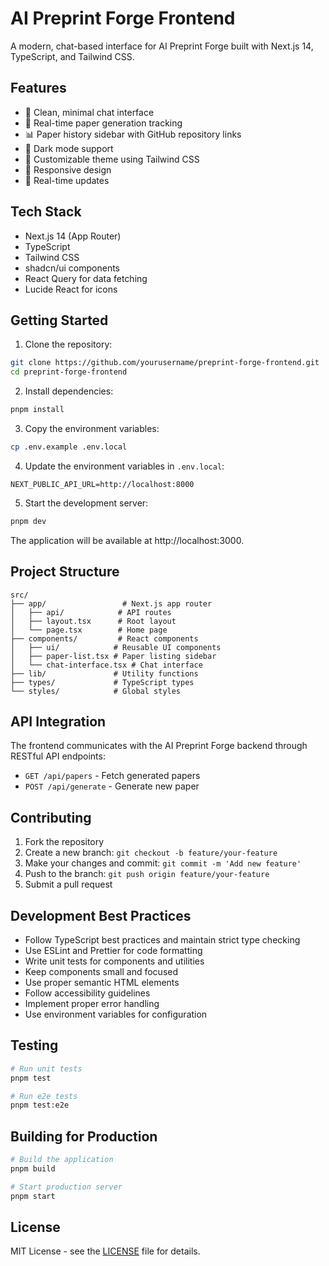 # AI Preprint Forge Frontend

A modern, chat-based interface for AI Preprint Forge built with Next.js 14, TypeScript, and Tailwind CSS.

## Features

- 🎯 Clean, minimal chat interface
- 📑 Real-time paper generation tracking
- 📊 Paper history sidebar with GitHub repository links
- 🌙 Dark mode support
- 🎨 Customizable theme using Tailwind CSS
- 📱 Responsive design
- 🔄 Real-time updates

## Tech Stack

- Next.js 14 (App Router)
- TypeScript
- Tailwind CSS
- shadcn/ui components
- React Query for data fetching
- Lucide React for icons

## Getting Started

1. Clone the repository:
```bash
git clone https://github.com/yourusername/preprint-forge-frontend.git
cd preprint-forge-frontend
```

2. Install dependencies:
```bash
pnpm install
```

3. Copy the environment variables:
```bash
cp .env.example .env.local
```

4. Update the environment variables in `.env.local`:
```
NEXT_PUBLIC_API_URL=http://localhost:8000
```

5. Start the development server:
```bash
pnpm dev
```

The application will be available at http://localhost:3000.

## Project Structure

```
src/
├── app/                 # Next.js app router
│   ├── api/            # API routes
│   ├── layout.tsx      # Root layout
│   └── page.tsx        # Home page
├── components/         # React components
│   ├── ui/            # Reusable UI components
│   ├── paper-list.tsx # Paper listing sidebar
│   └── chat-interface.tsx # Chat interface
├── lib/               # Utility functions
├── types/             # TypeScript types
└── styles/            # Global styles
```

## API Integration

The frontend communicates with the AI Preprint Forge backend through RESTful API endpoints:

- `GET /api/papers` - Fetch generated papers
- `POST /api/generate` - Generate new paper

## Contributing

1. Fork the repository
2. Create a new branch: `git checkout -b feature/your-feature`
3. Make your changes and commit: `git commit -m 'Add new feature'`
4. Push to the branch: `git push origin feature/your-feature`
5. Submit a pull request

## Development Best Practices

- Follow TypeScript best practices and maintain strict type checking
- Use ESLint and Prettier for code formatting
- Write unit tests for components and utilities
- Keep components small and focused
- Use proper semantic HTML elements
- Follow accessibility guidelines
- Implement proper error handling
- Use environment variables for configuration

## Testing

```bash
# Run unit tests
pnpm test

# Run e2e tests
pnpm test:e2e
```

## Building for Production

```bash
# Build the application
pnpm build

# Start production server
pnpm start
```

## License

MIT License - see the [LICENSE](LICENSE) file for details.
